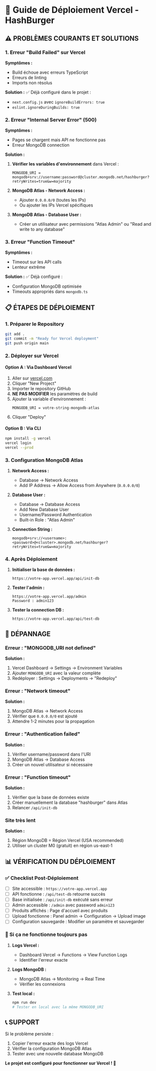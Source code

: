 # 🚀 Guide de Déploiement Vercel - HashBurger

## ⚠️ PROBLÈMES COURANTS ET SOLUTIONS

### 1. Erreur "Build Failed" sur Vercel

**Symptômes :** 
- Build échoue avec erreurs TypeScript
- Erreurs de linting
- Imports non résolus

**Solution :**
✅ Déjà configuré dans le projet :
- `next.config.js` avec `ignoreBuildErrors: true`
- `eslint.ignoreDuringBuilds: true`

### 2. Erreur "Internal Server Error" (500)

**Symptômes :**
- Pages se chargent mais API ne fonctionne pas
- Erreur MongoDB connection

**Solution :**
1. **Vérifier les variables d'environnement** dans Vercel :
   ```
   MONGODB_URI = mongodb+srv://username:password@cluster.mongodb.net/hashburger?retryWrites=true&w=majority
   ```

2. **MongoDB Atlas - Network Access :**
   - Ajouter `0.0.0.0/0` (toutes les IPs)
   - Ou ajouter les IPs Vercel spécifiques

3. **MongoDB Atlas - Database User :**
   - Créer un utilisateur avec permissions "Atlas Admin" ou "Read and write to any database"

### 3. Erreur "Function Timeout"

**Symptômes :**
- Timeout sur les API calls
- Lenteur extrême

**Solution :**
✅ Déjà configuré :
- Configuration MongoDB optimisée
- Timeouts appropriés dans `mongodb.ts`

## 📋 ÉTAPES DE DÉPLOIEMENT

### 1. Préparer le Repository
```bash
git add .
git commit -m "Ready for Vercel deployment"
git push origin main
```

### 2. Déployer sur Vercel

#### Option A : Via Dashboard Vercel
1. Aller sur [vercel.com](https://vercel.com)
2. Cliquer "New Project"
3. Importer le repository GitHub
4. **NE PAS MODIFIER** les paramètres de build
5. Ajouter la variable d'environnement :
   ```
   MONGODB_URI = votre-string-mongodb-atlas
   ```
6. Cliquer "Deploy"

#### Option B : Via CLI
```bash
npm install -g vercel
vercel login
vercel --prod
```

### 3. Configuration MongoDB Atlas

1. **Network Access :**
   - Database → Network Access
   - Add IP Address → Allow Access from Anywhere (`0.0.0.0/0`)

2. **Database User :**
   - Database → Database Access
   - Add New Database User
   - Username/Password Authentication
   - Built-in Role : "Atlas Admin"

3. **Connection String :**
   ```
   mongodb+srv://<username>:<password>@<cluster>.mongodb.net/hashburger?retryWrites=true&w=majority
   ```

### 4. Après Déploiement

1. **Initialiser la base de données :**
   ```
   https://votre-app.vercel.app/api/init-db
   ```

2. **Tester l'admin :**
   ```
   https://votre-app.vercel.app/admin
   Password : admin123
   ```

3. **Tester la connection DB :**
   ```
   https://votre-app.vercel.app/api/test-db
   ```

## 🔧 DÉPANNAGE

### Erreur : "MONGODB_URI not defined"
**Solution :**
1. Vercel Dashboard → Settings → Environment Variables
2. Ajouter `MONGODB_URI` avec la valeur complète
3. Redéployer : Settings → Deployments → "Redeploy"

### Erreur : "Network timeout"
**Solution :**
1. MongoDB Atlas → Network Access
2. Vérifier que `0.0.0.0/0` est ajouté
3. Attendre 1-2 minutes pour la propagation

### Erreur : "Authentication failed"
**Solution :**
1. Vérifier username/password dans l'URI
2. MongoDB Atlas → Database Access
3. Créer un nouvel utilisateur si nécessaire

### Erreur : "Function timeout"
**Solution :**
1. Vérifier que la base de données existe
2. Créer manuellement la database "hashburger" dans Atlas
3. Relancer `/api/init-db`

### Site très lent
**Solution :**
1. Région MongoDB = Région Vercel (USA recommended)
2. Utiliser un cluster M0 (gratuit) en région us-east-1

## 📊 VÉRIFICATION DU DÉPLOIEMENT

### ✅ Checklist Post-Déploiement

- [ ] Site accessible : `https://votre-app.vercel.app`
- [ ] API fonctionne : `/api/test-db` retourne succès
- [ ] Base initialisée : `/api/init-db` exécuté sans erreur
- [ ] Admin accessible : `/admin` avec password `admin123`
- [ ] Produits affichés : Page d'accueil avec produits
- [ ] Upload fonctionne : Panel admin → Configuration → Upload image
- [ ] Configuration sauvegarde : Modifier un paramètre et sauvegarder

### 🚨 Si ça ne fonctionne toujours pas

1. **Logs Vercel :**
   - Dashboard Vercel → Functions → View Function Logs
   - Identifier l'erreur exacte

2. **Logs MongoDB :**
   - MongoDB Atlas → Monitoring → Real Time
   - Vérifier les connexions

3. **Test local :**
   ```bash
   npm run dev
   # Tester en local avec la même MONGODB_URI
   ```

## 📞 SUPPORT

Si le problème persiste :
1. Copier l'erreur exacte des logs Vercel
2. Vérifier la configuration MongoDB Atlas
3. Tester avec une nouvelle database MongoDB

**Le projet est configuré pour fonctionner sur Vercel ! 🚀**